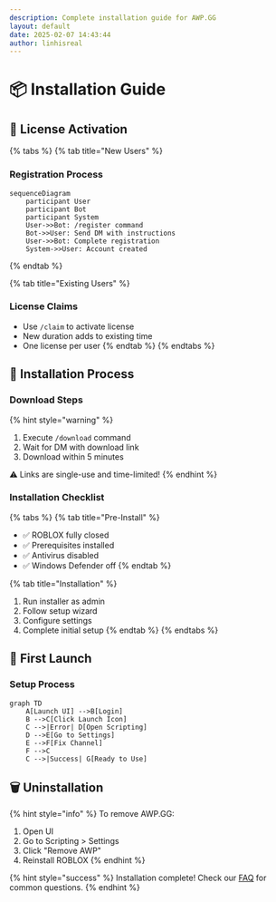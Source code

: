 ```yaml
---
description: Complete installation guide for AWP.GG
layout: default
date: 2025-02-07 14:43:44
author: linhisreal
---
```


# 📦 Installation Guide

## 🔑 License Activation

{% tabs %}
{% tab title="New Users" %}
### Registration Process

```mermaid
sequenceDiagram
    participant User
    participant Bot
    participant System
    User->>Bot: /register command
    Bot->>User: Send DM with instructions
    User->>Bot: Complete registration
    System->>User: Account created
```
{% endtab %}

{% tab title="Existing Users" %}
### License Claims
* Use `/claim` to activate license
* New duration adds to existing time
* One license per user
{% endtab %}
{% endtabs %}

## 💾 Installation Process

### Download Steps

{% hint style="warning" %}
1. Execute `/download` command
2. Wait for DM with download link
3. Download within 5 minutes

⚠️ Links are single-use and time-limited!
{% endhint %}

### Installation Checklist

{% tabs %}
{% tab title="Pre-Install" %}
* ✅ ROBLOX fully closed
* ✅ Prerequisites installed
* ✅ Antivirus disabled
* ✅ Windows Defender off
{% endtab %}

{% tab title="Installation" %}
1. Run installer as admin
2. Follow setup wizard
3. Configure settings
4. Complete initial setup
{% endtab %}
{% endtabs %}

## 🚀 First Launch

### Setup Process

```mermaid
graph TD
    A[Launch UI] -->B[Login]
    B -->C[Click Launch Icon]
    C -->|Error| D[Open Scripting]
    D -->E[Go to Settings]
    E -->F[Fix Channel]
    F -->C
    C -->|Success| G[Ready to Use]
```

## 🗑️ Uninstallation

{% hint style="info" %}
To remove AWP.GG:
1. Open UI
2. Go to Scripting > Settings
3. Click "Remove AWP"
4. Reinstall ROBLOX
{% endhint %}

{% hint style="success" %}
Installation complete! Check our [FAQ](../additional-resources/faq.md) for common questions.
{% endhint %}
